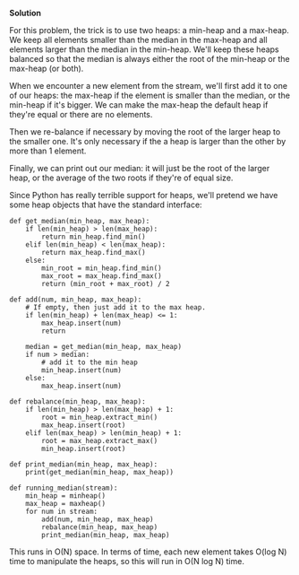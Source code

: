 **Solution**

For this problem, the trick is to use two heaps: a min-heap and a max-heap. We keep all elements smaller than the median in the max-heap and all elements larger than the median in the min-heap. We'll keep these heaps balanced so that the median is always either the root of the min-heap or the max-heap (or both).

When we encounter a new element from the stream, we'll first add it to one of our heaps: the max-heap if the element is smaller than the median, or the min-heap if it's bigger. We can make the max-heap the default heap if they're equal or there are no elements.

Then we re-balance if necessary by moving the root of the larger heap to the smaller one. It's only necessary if the a heap is larger than the other by more than 1 element.

Finally, we can print out our median: it will just be the root of the larger heap, or the average of the two roots if they're of equal size.

Since Python has really terrible support for heaps, we'll pretend we have some heap objects that have the standard interface:

    def get_median(min_heap, max_heap):
        if len(min_heap) > len(max_heap):
            return min_heap.find_min()
        elif len(min_heap) < len(max_heap):
            return max_heap.find_max()
        else:
            min_root = min_heap.find_min()
            max_root = max_heap.find_max()
            return (min_root + max_root) / 2
    
    def add(num, min_heap, max_heap):
        # If empty, then just add it to the max heap.
        if len(min_heap) + len(max_heap) <= 1:
            max_heap.insert(num)
            return
    
        median = get_median(min_heap, max_heap)
        if num > median:
            # add it to the min heap
            min_heap.insert(num)
        else:
            max_heap.insert(num)
    
    def rebalance(min_heap, max_heap):
        if len(min_heap) > len(max_heap) + 1:
            root = min_heap.extract_min()
            max_heap.insert(root)
        elif len(max_heap) > len(min_heap) + 1:
            root = max_heap.extract_max()
            min_heap.insert(root)
    
    def print_median(min_heap, max_heap):
        print(get_median(min_heap, max_heap))
    
    def running_median(stream):
        min_heap = minheap()
        max_heap = maxheap()
        for num in stream:
            add(num, min_heap, max_heap)
            rebalance(min_heap, max_heap)
            print_median(min_heap, max_heap)
    

This runs in O(N) space. In terms of time, each new element takes O(log N) time to manipulate the heaps, so this will run in O(N log N) time.
